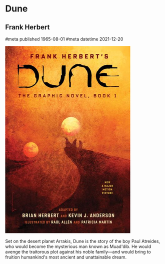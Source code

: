 # Dune
## Frank Herbert
#meta published 1965-08-01
#meta datetime 2021-12-20

![Dune: Book One in the Dune Chronicles](covers/dune.jpg)

Set on the desert planet Arrakis, Dune is the story of the boy Paul Atreides,
who would become the mysterious man known as Muad'dib. He would avenge the
traitorous plot against his noble family—and would bring to fruition humankind's
most ancient and unattainable dream.
